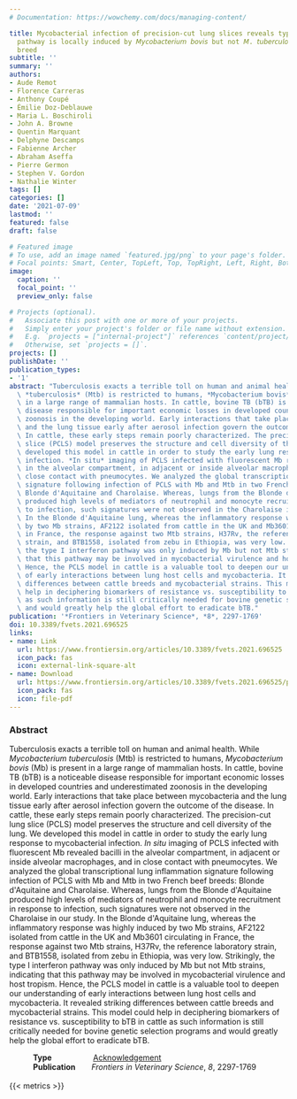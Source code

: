 ```yaml
---
# Documentation: https://wowchemy.com/docs/managing-content/

title: Mycobacterial infection of precision-cut lung slices reveals type 1 interferon
  pathway is locally induced by 𝘔𝘺𝘤𝘰𝘣𝘢𝘤𝘵𝘦𝘳𝘪𝘶𝘮 𝘣𝘰𝘷𝘪𝘴 but not 𝘔. 𝘵𝘶𝘣𝘦𝘳𝘤𝘶𝘭𝘰𝘴𝘪𝘴 in a cattle
  breed
subtitle: ''
summary: ''
authors:
- Aude Remot
- Florence Carreras
- Anthony Coupé
- Émilie Doz-Deblauwe
- Maria L. Boschiroli
- John A. Browne
- Quentin Marquant
- Delphyne Descamps
- Fabienne Archer
- Abraham Aseffa
- Pierre Germon
- Stephen V. Gordon
- Nathalie Winter
tags: []
categories: []
date: '2021-07-09'
lastmod: ''
featured: false
draft: false

# Featured image
# To use, add an image named `featured.jpg/png` to your page's folder.
# Focal points: Smart, Center, TopLeft, Top, TopRight, Left, Right, BottomLeft, Bottom, BottomRight.
image:
  caption: ''
  focal_point: ''
  preview_only: false

# Projects (optional).
#   Associate this post with one or more of your projects.
#   Simply enter your project's folder or file name without extension.
#   E.g. `projects = ["internal-project"]` references `content/project/deep-learning/index.md`.
#   Otherwise, set `projects = []`.
projects: []
publishDate: ''
publication_types:
- '1'
abstract: "Tuberculosis exacts a terrible toll on human and animal health. While *Mycobacterium*\
  \ *tuberculosis* (Mtb) is restricted to humans, *Mycobacterium bovis* (Mb) is present\
  \ in a large range of mammalian hosts. In cattle, bovine TB (bTB) is a noticeable\
  \ disease responsible for important economic losses in developed countries and underestimated\
  \ zoonosis in the developing world. Early interactions that take place between mycobacteria\
  \ and the lung tissue early after aerosol infection govern the outcome of the disease.\
  \ In cattle, these early steps remain poorly characterized. The precision-cut lung\
  \ slice (PCLS) model preserves the structure and cell diversity of the lung. We\
  \ developed this model in cattle in order to study the early lung response to mycobacterial\
  \ infection. *In situ* imaging of PCLS infected with fluorescent Mb revealed bacilli\
  \ in the alveolar compartment, in adjacent or inside alveolar macrophages, and in\
  \ close contact with pneumocytes. We analyzed the global transcriptional lung inflammation\
  \ signature following infection of PCLS with Mb and Mtb in two French beef breeds:\
  \ Blonde d'Aquitaine and Charolaise. Whereas, lungs from the Blonde d'Aquitaine\
  \ produced high levels of mediators of neutrophil and monocyte recruitment in response\
  \ to infection, such signatures were not observed in the Charolaise in our study.\
  \ In the Blonde d'Aquitaine lung, whereas the inflammatory response was highly induced\
  \ by two Mb strains, AF2122 isolated from cattle in the UK and Mb3601 circulating\
  \ in France, the response against two Mtb strains, H37Rv, the reference laboratory\
  \ strain, and BTB1558, isolated from zebu in Ethiopia, was very low. Strikingly,\
  \ the type I interferon pathway was only induced by Mb but not Mtb strains, indicating\
  \ that this pathway may be involved in mycobacterial virulence and host tropism.\
  \ Hence, the PCLS model in cattle is a valuable tool to deepen our understanding\
  \ of early interactions between lung host cells and mycobacteria. It revealed striking\
  \ differences between cattle breeds and mycobacterial strains. This model could\
  \ help in deciphering biomarkers of resistance vs. susceptibility to bTB in cattle\
  \ as such information is still critically needed for bovine genetic selection programs\
  \ and would greatly help the global effort to eradicate bTB."
publication: '*Frontiers in Veterinary Science*, *8*, 2297-1769'
doi: 10.3389/fvets.2021.696525
links:
- name: Link
  url: https://www.frontiersin.org/articles/10.3389/fvets.2021.696525
  icon_pack: fas
  icon: external-link-square-alt
- name: Download
  url: https://www.frontiersin.org/articles/10.3389/fvets.2021.696525/pdf
  icon_pack: fas
  icon: file-pdf
---
```

### Abstract
Tuberculosis exacts a terrible toll on human and animal health. While *Mycobacterium tuberculosis* (Mtb) is restricted to humans, *Mycobacterium bovis* (Mb) is present in a large range of mammalian hosts. In cattle, bovine TB (bTB) is a noticeable disease responsible for important economic losses in developed countries and underestimated zoonosis in the developing world. Early interactions that take place between mycobacteria and the lung tissue early after aerosol infection govern the outcome of the disease. In cattle, these early steps remain poorly characterized. The precision-cut lung slice (PCLS) model preserves the structure and cell diversity of the lung. We developed this model in cattle in order to study the early lung response to mycobacterial infection. *In situ* imaging of PCLS infected with fluorescent Mb revealed bacilli in the alveolar compartment, in adjacent or inside alveolar macrophages, and in close contact with pneumocytes. We analyzed the global transcriptional lung inflammation signature following infection of PCLS with Mb and Mtb in two French beef breeds: Blonde d'Aquitaine and Charolaise. Whereas, lungs from the Blonde d'Aquitaine produced high levels of mediators of neutrophil and monocyte recruitment in response to infection, such signatures were not observed in the Charolaise in our study. In the Blonde d'Aquitaine lung, whereas the inflammatory response was highly induced by two Mb strains, AF2122 isolated from cattle in the UK and Mb3601 circulating in France, the response against two Mtb strains, H37Rv, the reference laboratory strain, and BTB1558, isolated from zebu in Ethiopia, was very low. Strikingly, the type I interferon pathway was only induced by Mb but not Mtb strains, indicating that this pathway may be involved in mycobacterial virulence and host tropism. Hence, the PCLS model in cattle is a valuable tool to deepen our understanding of early interactions between lung host cells and mycobacteria. It revealed striking differences between cattle breeds and mycobacterial strains. This model could help in deciphering biomarkers of resistance vs. susceptibility to bTB in cattle as such information is still critically needed for bovine genetic selection programs and would greatly help the global effort to eradicate bTB.

&emsp;&emsp;&ensp;&nbsp; **Type** &emsp;&emsp;&emsp;&emsp;&ensp;&nbsp; [Acknowledgement](/acknowledgement)<br>
&emsp;&emsp;&ensp;&nbsp; **Publication** &emsp;&ensp; *Frontiers in Veterinary Science*, *8*, 2297-1769
<br>
<br>
{{< metrics >}}